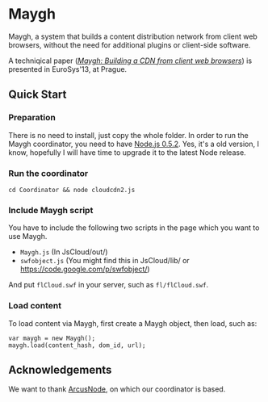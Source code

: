 # Maygh

Maygh, a system that builds a content distribution network from client web browsers, without the need for additional plugins or client-side software. 

A techniqical paper ([*Maygh: Building a CDN from client web browsers*](http://www.ccs.neu.edu/home/liang/paper/Maygh-EuroSys-13/Maygh-EuroSys.pdf)) is presented in EuroSys'13, at Prague. 

## Quick Start

### Preparation

There is no need to install, just copy the whole folder. In order to run the Maygh coordinator, you need to have [Node.js 0.5.2](http://nodejs.org/dist/v0.5.2/). Yes, it's a old version, I know, hopefully I will have time to upgrade it to the latest Node release.

### Run the coordinator

    cd Coordinator && node cloudcdn2.js

### Include Maygh script

You have to include the following two scripts in the page which you want to use Maygh.

* `Maygh.js`    (In JsCloud/out/)
* `swfobject.js`  (You might find this in JsCloud/lib/ or https://code.google.com/p/swfobject/)

And put `flCloud.swf` in your server, such as `fl/flCloud.swf`. 

### Load content

To load content via Maygh, first create a Maygh object, then load, such as:

    var maygh = new Maygh();
    maygh.load(content_hash, dom_id, url);

## Acknowledgements

We want to thank [ArcusNode](https://github.com/OpenRTMFP/ArcusNode), on which our coordinator is based. 

